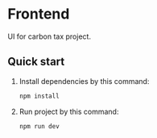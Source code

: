 # Frontend

UI for carbon tax project.

## Quick start

1. Install dependencies by this command:
   ```bash
   npm install
   ```

2. Run project by this command:
   ```bash
   npm run dev
   ```
